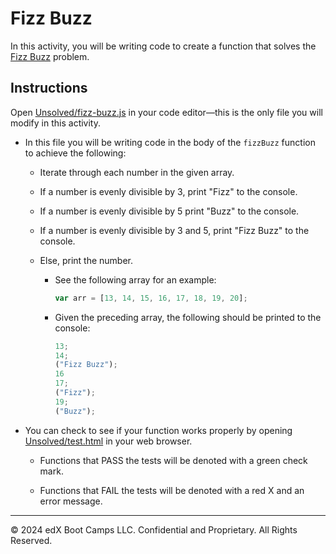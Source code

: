 # Fizz Buzz

In this activity, you will be writing code to create a function that solves the [Fizz Buzz](https://en.wikipedia.org/wiki/Fizz_buzz) problem.

## Instructions

Open [Unsolved/fizz-buzz.js](Unsolved/fizz-buzz.js) in your code editor&mdash;this is the only file you will modify in this activity.

  - In this file you will be writing code in the body of the `fizzBuzz` function to achieve the following:

    - Iterate through each number in the given array.

    - If a number is evenly divisible by 3, print "Fizz" to the console.

    - If a number is evenly divisible by 5 print "Buzz" to the console.

    - If a number is evenly divisible by 3 and 5, print "Fizz Buzz" to the console.

    - Else, print the number.

      - See the following array for an example:

        ```js
        var arr = [13, 14, 15, 16, 17, 18, 19, 20];
        ```

      - Given the preceding array, the following should be printed to the console:

        ```js
        13;
        14;
        ("Fizz Buzz");
        16
        17;
        ("Fizz");
        19;
        ("Buzz");
        ```

- You can check to see if your function works properly by opening [Unsolved/test.html](Unsolved/test.html) in your web browser.

  - Functions that PASS the tests will be denoted with a green check mark.

  - Functions that FAIL the tests will be denoted with a red X and an error message.

---

© 2024 edX Boot Camps LLC. Confidential and Proprietary. All Rights Reserved.
